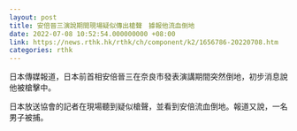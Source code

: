 ```yaml
---
layout: post
title: 安倍晉三演說期間現場疑似傳出槍聲　據報他流血倒地
date: 2022-07-08 10:52:54.000000000 +08:00
link: https://news.rthk.hk/rthk/ch/component/k2/1656786-20220708.htm
categories: rthk
---
```


日本傳媒報道，日本前首相安倍晉三在奈良市發表演講期間突然倒地，初步消息說他被槍擊中。

日本放送協會的記者在現場聽到疑似槍聲，並看到安倍流血倒地。報道又說，一名男子被捕。
